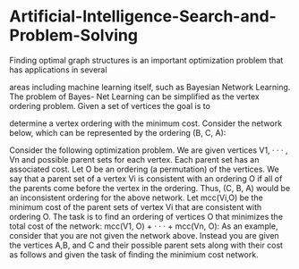 # Artificial-Intelligence-Search-and-Problem-Solving

Finding optimal graph structures is an important optimization problem that has applications in several

areas including machine learning itself, such as Bayesian Network Learning. The problem of Bayes-
Net Learning can be simplified as the vertex ordering problem. Given a set of vertices the goal is to

determine a vertex ordering with the minimum cost. Consider the network below, which can be
represented by the ordering (B, C, A):

Consider the following optimization problem. We are given vertices V1, · · · , Vn and possible parent
sets for each vertex. Each parent set has an associated cost. Let O be an ordering (a permutation) of the
vertices. We say that a parent set of a vertex Vi is consistent with an ordering O if all of the parents
come before the vertex in the ordering. Thus, (C, B, A) would be an inconsistent ordering for the above
network. Let mcc(Vi,O) be the minimum cost of the parent sets of vertex Vi that are consistent with
ordering O. The task is to find an ordering of vertices O that minimizes the total cost of the network:
mcc(V1, O) + · · · + mcc(Vn, O):
As an example, consider that you are not given the network above. Instead you are given the vertices
A,B, and C and their possible parent sets along with their cost as follows and given the task of finding
the minimium cost network.
